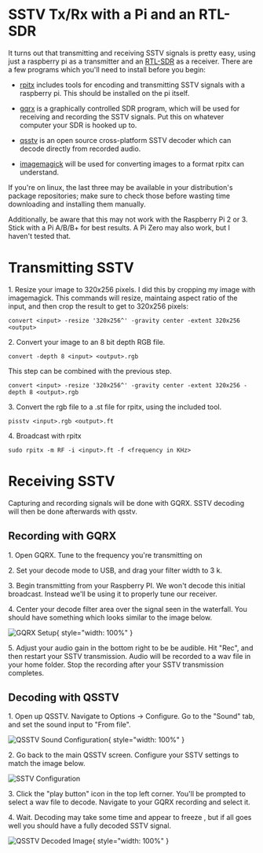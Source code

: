 SSTV Tx/Rx with a Pi and an RTL-SDR
========================================

It turns out that transmitting and receiving SSTV signals is pretty easy, using
just a raspberry pi as a transmitter and an [RTL-SDR](http://www.rtl-sdr.com/)
as a receiver. There are a few programs which you'll need to install before you
begin:

* [rpitx](https://github.com/F5OEO/rpitx) includes tools for encoding and
  transmitting SSTV signals with a raspberry pi. This should be installed on
  the pi itself.

* [gqrx](http://gqrx.dk/) is a graphically controlled SDR program, which will
  be used for receiving and recording the SSTV signals. Put this on whatever
  computer your SDR is hooked up to.

* [qsstv](http://users.telenet.be/on4qz/qsstv/index.html) is an open source
  cross-platform SSTV decoder which can decode directly from recorded audio.

* [imagemagick](http://www.imagemagick.org/script/index.php) will be used for
  converting images to a format rpitx can understand.

If you're on linux, the last three may be available in your distribution's
package repositories; make sure to check those before wasting time downloading
and installing them manually.

Additionally, be aware that this may not work with the Raspberry Pi 2 or 3.
Stick with a Pi A/B/B+ for best results. A Pi Zero may also work, but I haven't
tested that.


Transmitting SSTV
=================

1\. Resize your image to 320x256 pixels. I did this by cropping my image with
    imagemagick. This commands will resize, maintaing aspect ratio of the input,
    and then crop the result to get to 320x256 pixels:

    convert <input> -resize '320x256^' -gravity center -extent 320x256 <output>

2\. Convert your image to an 8 bit depth RGB file.

    convert -depth 8 <input> <output>.rgb

This step can be combined with the previous step.
    
    convert <input> -resize '320x256^' -gravity center -extent 320x256 -depth 8 <output>.rgb

3\. Convert the rgb file to a .st file for rpitx, using the included tool.

    pisstv <input>.rgb <output>.ft

4\. Broadcast with rpitx

    sudo rpitx -m RF -i <input>.ft -f <frequency in KHz>


Receiving SSTV
==============

Capturing and recording signals will be done with GQRX. SSTV decoding will then
be done afterwards with qsstv.


Recording with GQRX
-------------------

1\. Open GQRX. Tune to the frequency you're transmitting on


2\. Set your decode mode to USB, and drag your filter width to 3 k.


3\. Begin transmitting from your Raspberry PI. We won't decode this initial
    broadcast. Instead we'll be using it to properly tune our receiver.


4\. Center your decode filter area over the signal seen in the waterfall. You
    should have something which looks similar to the image below.

   ![](/img/rpitx_sstv/gqrx_view.jpg "GQRX Setup"){ style="width: 100%" }


5\. Adjust your audio gain in the bottom right to be be audible. Hit "Rec", and
    then restart your SSTV transmission. Audio will be recorded to a wav file in
    your home folder. Stop the recording after your SSTV transmission completes.


Decoding with QSSTV
-------------------

1\. Open up QSSTV. Navigate to Options -> Configure. Go to the "Sound" tab, and
    set the sound input to "From file".

   ![](/img/rpitx_sstv/qsstv_sound_config.jpg "QSSTV Sound Configuration"){ style="width: 100%" }


2\. Go back to the main QSSTV screen. Configure your SSTV settings to match the
    image below.
   
   ![](/img/rpitx_sstv/qsstv_sstv_config.jpg "SSTV Configuration")


3\. Click the "play button" icon in the top left corner. You'll be prompted to
    select a wav file to decode. Navigate to your GQRX recording and select it.


4\. Wait. Decoding may take some time and appear to freeze , but if all goes
    well you should have a fully decoded SSTV signal.

   ![](/img/rpitx_sstv/qsstv_decoded_image.jpg "QSSTV Decoded Image"){ style="width: 100%" }

